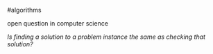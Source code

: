 
#algorithms 

open question in computer science

*Is finding a solution to a problem instance the same as checking that solution?*
